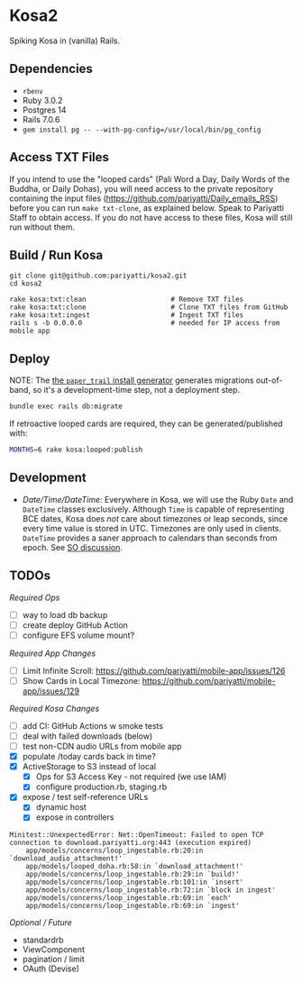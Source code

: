 # Kosa2

Spiking Kosa in (vanilla) Rails.

## Dependencies

* `rbenv`
* Ruby 3.0.2
* Postgres 14
* Rails 7.0.6
* `gem install pg -- --with-pg-config=/usr/local/bin/pg_config`

## Access TXT Files

If you intend to use the "looped cards" (Pali Word a Day, Daily Words
of the Buddha, or Daily Dohas), you will need access to the private
repository containing the input files (<https://github.com/pariyatti/Daily_emails_RSS>)
before you can run `make txt-clone`, as explained below. Speak to Pariyatti Staff to
obtain access. If you do not have access to these files, Kosa will still run
without them.

## Build / Run Kosa

```shell
git clone git@github.com:pariyatti/kosa2.git
cd kosa2

rake kosa:txt:clean                     # Remove TXT files
rake kosa:txt:clone                     # Clone TXT files from GitHub
rake kosa:txt:ingest                    # Ingest TXT files
rails s -b 0.0.0.0                      # needed for IP access from mobile app
```

## Deploy

NOTE: The [the `paper_trail` install generator](https://github.com/paper-trail-gem/paper_trail#1b-installation) 
generates migrations out-of-band, so it's a development-time step, not a deployment step.

```sh 
bundle exec rails db:migrate
```

If retroactive looped cards are required, they can be generated/published with:

```sh 
MONTHS=6 rake kosa:looped:publish
```

## Development

* *Date/Time/DateTime:* Everywhere in Kosa, we will use the Ruby `Date` and `DateTime` classes exclusively.
  Although `Time` is capable of representing BCE dates, Kosa does _not_ care about timezones or leap seconds,
  since every time value is stored in UTC. Timezones are only used in clients. 
  `DateTime` provides a saner approach to calendars than seconds from epoch.
  See [SO discussion](https://stackoverflow.com/questions/1261329/difference-between-datetime-and-time-in-ruby).

## TODOs

*Required Ops*

* [ ] way to load db backup
* [ ] create deploy GitHub Action
* [ ] configure EFS volume mount?

*Required App Changes*

* [ ] Limit Infinite Scroll: https://github.com/pariyatti/mobile-app/issues/126
* [ ] Show Cards in Local Timezone: https://github.com/pariyatti/mobile-app/issues/129

*Required Kosa Changes*

* [ ] add CI: GitHub Actions w smoke tests
* [ ] deal with failed downloads (below)
* [ ] test non-CDN audio URLs from mobile app
* [x] populate /today cards back in time?
* [x] ActiveStorage to S3 instead of local
  * [x] Ops for S3 Access Key - not required (we use IAM)
  * [x] configure production.rb, staging.rb
* [x] expose / test self-reference URLs
  * [x] dynamic host
  * [x] expose in controllers

```
Minitest::UnexpectedError: Net::OpenTimeout: Failed to open TCP connection to download.pariyatti.org:443 (execution expired)
    app/models/concerns/loop_ingestable.rb:20:in `download_audio_attachment!'
    app/models/looped_doha.rb:58:in `download_attachment!'
    app/models/concerns/loop_ingestable.rb:29:in `build!'
    app/models/concerns/loop_ingestable.rb:101:in `insert'
    app/models/concerns/loop_ingestable.rb:72:in `block in ingest'
    app/models/concerns/loop_ingestable.rb:69:in `each'
    app/models/concerns/loop_ingestable.rb:69:in `ingest'
```

*Optional / Future*

* standardrb
* ViewComponent
* pagination / limit
* OAuth (Devise)
